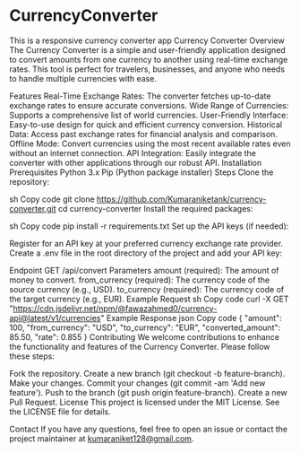 # CurrencyConverter
This is a responsive currency converter app
Currency Converter
Overview
The Currency Converter is a simple and user-friendly application designed to convert amounts from one currency to another using real-time exchange rates. This tool is perfect for travelers, businesses, and anyone who needs to handle multiple currencies with ease.

Features
Real-Time Exchange Rates: The converter fetches up-to-date exchange rates to ensure accurate conversions.
Wide Range of Currencies: Supports a comprehensive list of world currencies.
User-Friendly Interface: Easy-to-use design for quick and efficient currency conversion.
Historical Data: Access past exchange rates for financial analysis and comparison.
Offline Mode: Convert currencies using the most recent available rates even without an internet connection.
API Integration: Easily integrate the converter with other applications through our robust API.
Installation
Prerequisites
Python 3.x
Pip (Python package installer)
Steps
Clone the repository:

sh
Copy code
git clone https://github.com/Kumaraniketank/currency-converter.git
cd currency-converter
Install the required packages:

sh
Copy code
pip install -r requirements.txt
Set up the API keys (if needed):

Register for an API key at your preferred currency exchange rate provider.
Create a .env file in the root directory of the project and add your API key:


Endpoint
GET /api/convert
Parameters
amount (required): The amount of money to convert.
from_currency (required): The currency code of the source currency (e.g., USD).
to_currency (required): The currency code of the target currency (e.g., EUR).
Example Request
sh
Copy code
curl -X GET "https://cdn.jsdelivr.net/npm/@fawazahmed0/currency-api@latest/v1/currencies"
Example Response
json
Copy code
{
  "amount": 100,
  "from_currency": "USD",
  "to_currency": "EUR",
  "converted_amount": 85.50,
  "rate": 0.855
}
Contributing
We welcome contributions to enhance the functionality and features of the Currency Converter. Please follow these steps:

Fork the repository.
Create a new branch (git checkout -b feature-branch).
Make your changes.
Commit your changes (git commit -am 'Add new feature').
Push to the branch (git push origin feature-branch).
Create a new Pull Request.
License
This project is licensed under the MIT License. See the LICENSE file for details.

Contact
If you have any questions, feel free to open an issue or contact the project maintainer at kumaraniket128@gmail.com.

